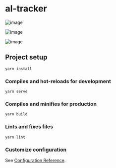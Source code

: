 # al-tracker

![image](https://github.com/user-attachments/assets/0a625a79-4c06-4229-b502-d0a43ef32ca3)

![image](https://github.com/user-attachments/assets/cb9e6ed0-b332-4cda-ae75-45302e8c584d)

![image](https://github.com/user-attachments/assets/4a12521e-0d9a-46c8-8bf4-331ac296fc4e)


## Project setup
```
yarn install
```

### Compiles and hot-reloads for development
```
yarn serve
```

### Compiles and minifies for production
```
yarn build
```

### Lints and fixes files
```
yarn lint
```

### Customize configuration
See [Configuration Reference](https://cli.vuejs.org/config/).
